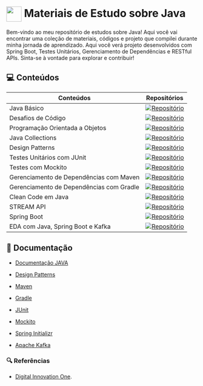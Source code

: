 # [<img src="https://skillicons.dev/icons?i=java&theme=light" width="40" align="center">](https://www.java.com/) Materiais de Estudo sobre Java

Bem-vindo ao meu repositório de estudos sobre Java! Aqui você vai encontrar uma coleção de materiais, códigos e projeto que compilei durante minha jornada de aprendizado. Aqui você verá projeto desenvolvidos com Spring Boot, Testes Unitários, Gerenciamento de Dependências e RESTful APIs. Sinta-se à vontade para explorar e contribuir!

## 💻 Conteúdos

| Conteúdos | Repositórios |
| ----- | ------- |
| Java Básico | [![Repositório](https://img.shields.io/badge/Ver%20Material-B07219?style=for-the-badge)](https://github.com/joschonarth/dio-java/tree/main/java-basico) |
| Desafios de Código | [![Repositório](https://img.shields.io/badge/Ver%20Material-B07219?style=for-the-badge)](https://github.com/joschonarth/dio-java/tree/main/java-basico/code-challenges) |
| Programação Orientada a Objetos | [![Repositório](https://img.shields.io/badge/Ver%20Material-B07219?style=for-the-badge)](https://github.com/joschonarth/dio-java/tree/main/banco-digital-poo) |
| Java Collections | [![Repositório](https://img.shields.io/badge/Ver%20Material-B07219?style=for-the-badge)](https://github.com/joschonarth/dio-java/tree/main/java-collections) |
| Design Patterns | [![Repositório](https://img.shields.io/badge/Ver%20Material-B07219?style=for-the-badge)](https://github.com/joschonarth/dio-java/tree/main/java-design-patterns) |
| Testes Unitários com JUnit | [![Repositório](https://img.shields.io/badge/Ver%20Material-B07219?style=for-the-badge)](https://github.com/joschonarth/dio-java/tree/main/java-junit) |
| Testes com Mockito | [![Repositório](https://img.shields.io/badge/Ver%20Material-B07219?style=for-the-badge)](https://github.com/joschonarth/dio-java/tree/main/java-mockito) |
| Gerenciamento de Dependências com Maven | [![Repositório](https://img.shields.io/badge/Ver%20Material-B07219?style=for-the-badge)](https://github.com/joschonarth/dio-java/tree/main/java-maven) |
| Gerenciamento de Dependências com Gradle | [![Repositório](https://img.shields.io/badge/Ver%20Material-B07219?style=for-the-badge)](https://github.com/joschonarth/dio-java/tree/main/java-gradle) |
| Clean Code em Java | [![Repositório](https://img.shields.io/badge/Ver%20Material-B07219?style=for-the-badge)](https://github.com/joschonarth/dio-java/tree/main/java-clean-code) |
| STREAM API  | [![Repositório](https://img.shields.io/badge/Ver%20Material-B07219?style=for-the-badge)](https://github.com/joschonarth/dio-java/tree/main/stream-api) |
| Spring Boot | [![Repositório](https://img.shields.io/badge/Ver%20Material-B07219?style=for-the-badge)](https://github.com/joschonarth/dio-java/tree/main/spring-boot) |
| EDA com Java, Spring Boot e Kafka | [![Repositório](https://img.shields.io/badge/Ver%20Material-B07219?style=for-the-badge)](https://github.com/joschonarth/dio-java/tree/main/java-spring-kafka) |


## 📄 Documentação
- [Documentação JAVA](https://docs.oracle.com/javase/7/docs/api/java/lang/String.html)
- [Design Patterns](https://refactoring.guru/design-patterns)

- [Maven](https://maven.apache.org/)
- [Gradle](https://gradle.org/)
- [JUnit](https://junit.org/junit5/)
- [Mockito](https://site.mockito.org/)
- [Spring Initializr](https://start.spring.io/)
- [Apache Kafka](https://kafka.apache.org/)

### 🔍 Referências
- [Digital Innovation One](https://web.dio.me/).
